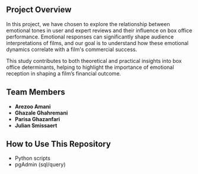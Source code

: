 ## Project Overview
In this project, we have chosen to explore the relationship between emotional tones in user and expert reviews and their influence on box office performance. Emotional responses can significantly shape audience interpretations of films, and our goal is to understand how these emotional dynamics correlate with a film's commercial success.

This study contributes to both theoretical and practical insights into box office determinants, helping to highlight the importance of emotional reception in shaping a film’s financial outcome.

## Team Members
- **Arezoo Amani**
- **Ghazale Ghahremani**
- **Parisa Ghazanfari**
- **Julian Smissaert**

## How to Use This Repository
- Python scripts
- pgAdmin (sql/query)

